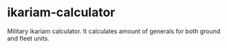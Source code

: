 # ikariam-calculator
Military ikariam calculator. It calculates amount of generals for both ground and fleet units.
